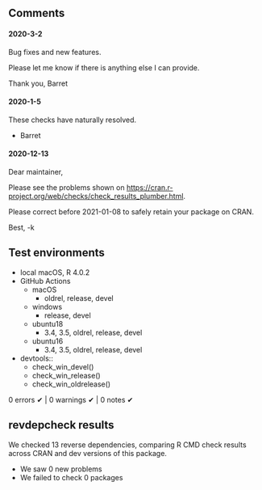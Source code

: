 ## Comments

#### 2020-3-2

Bug fixes and new features.

Please let me know if there is anything else I can provide.

Thank you,
Barret


#### 2020-1-5

These checks have naturally resolved.

- Barret


#### 2020-12-13

Dear maintainer,

Please see the problems shown on
<https://cran.r-project.org/web/checks/check_results_plumber.html>.

Please correct before 2021-01-08 to safely retain your package on CRAN.

Best,
-k



## Test environments

* local macOS, R 4.0.2
* GitHub Actions
  * macOS
    * oldrel, release, devel
  * windows
    * release, devel
  * ubuntu18
    * 3.4, 3.5, oldrel, release, devel
  * ubuntu16
    * 3.4, 3.5, oldrel, release, devel
* devtools::
  * check_win_devel()
  * check_win_release()
  * check_win_oldrelease()

0 errors ✔ | 0 warnings ✔ | 0 notes ✔


## revdepcheck results

We checked 13 reverse dependencies, comparing R CMD check results across CRAN and dev versions of this package.

 * We saw 0 new problems
 * We failed to check 0 packages
